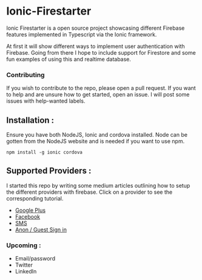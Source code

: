 # Ionic-Firestarter

Ionic Firestarter is a open source project showcasing different Firebase features implemented in Typescript via the Ionic framework.

At first it will show different ways to implement user authentication with Firebase. 
Going from there I hope to include support for Firestore and some fun examples of using this and realtime database.

### Contributing
If you wish to contribute to the repo, please open a pull request. If you want to help and are unsure how to get started, open an issue. I will post some issues with help-wanted labels. 


## Installation :
Ensure you have both NodeJS, Ionic and cordova installed. Node can be gotten from the NodeJS website and is needed if you want to use npm.

```
npm install -g ionic cordova
```
## Supported Providers :
I started this repo by writing some medium articles outlining how to setup the different providers with firebase. 
Click on a provider to see the corresponding tutorial.

* [Google Plus](https://medium.com/@ryangordon210/integrating-google-login-to-your-ionic-app-with-firebase-771cf3d50957)
* [Facebook](https://medium.com/@ryangordon210/integrating-facebook-login-to-your-ionic-app-with-firebase-c5806e75e0dc)
* [SMS ](https://medium.com/@ryangordon210/latest)
* [Anon / Guest Sign in](https://medium.com/@ryangordon210/latest)
  
### Upcoming :  
* Email/password
* Twitter
* LinkedIn

